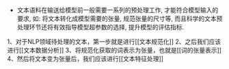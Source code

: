 - 文本语料在输送给模型前一般需要一系列的预处理工作, 才能符合模型输入的要求, 如: 将文本转化成模型需要的张量, 规范张量的尺寸等, 而且科学的文本预处理环节还将有效指导模型超参数的选择, 提升模型的评估指标.

1、对于NLP领域待处理的文本，第一步就是进行[[文本规范化]]
2、之后我们应该进行[[文本数据分析]]
3、将规范化获取的词表示为张量，也就是[[词的张量表示]]
4、然后将文本变为张量后，我们应该进行[[文本特征处理]]
